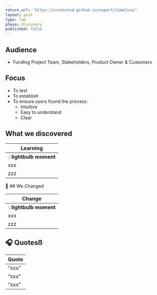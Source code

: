 ```yaml
---
return_url: 'https://scotentsd.github.io/export/timeline/'
layout: post
type: lab
phase: discovery
published: false
---
```

## Audience
- Funding Project Team, Stakeholders, Product Owner & Customers

## Focus
- To test 
- To establish 
- To ensure users found the process:
   - Intuitive
   - Easy to understand
   - Clear

## What we discovered 

| Learning
| ---
| 💡**lightbulb moment**
| xxx
| zzz

🧰 ## We Changed  

| Change
| ---
| 💡**lightbulb moment**
| xxx
| zzz


## 🎧 Quotesß

| Quote
| ---
| “xxx”
| “xxx”
| “xxx”



<!--more-->


